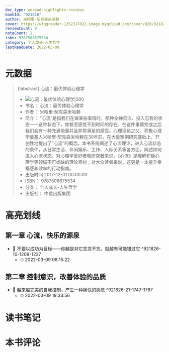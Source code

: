 ```yaml
---
doc_type: weread-highlights-reviews
bookId: "921826"
author: 米哈里·契克森米哈赖
cover: https://wfqqreader-1252317822.image.myqcloud.com/cover/826/921826/t7_921826.jpg
reviewCount: 0
noteCount: 2
isbn: 9787508675534
category: 个人成长-人生哲学
lastReadDate: 2022-03-09
---
```

# 元数据
> [!abstract] 心流：最优体验心理学
> - ![ 心流：最优体验心理学|200](https://wfqqreader-1252317822.image.myqcloud.com/cover/826/921826/t7_921826.jpg)
> - 书名： 心流：最优体验心理学
> - 作者： 米哈里·契克森米哈赖
> - 简介： “心流”是指我们在做某些事情时，那种全神贯注、投入忘我的状态——这种状态下，你甚至感觉不到时间的存在，在这件事情完成之后我们会有一种充满能量并且非常满足的感受。心理理论之父、积极心理学奠基人米哈里·契克森米哈赖在30年前，在大量案例研究基础上，开创性地提出了“心流”的概念。本书系统阐述了心流理论，进入心流状态的条件，从日常生活、休闲娱乐、工作、人际关系等各方面，阐述如何进入心流状态。对心理学爱好者和研究者来说，《心流》是理解积极心理学等领域不可或缺的理论素材；对大众读者来说，这更是一本提升幸福感和效率的行动指南。
> - 出版时间 2017-12-01 00:00:00
> - ISBN： 9787508675534
> - 分类： 个人成长-人生哲学
> - 出版社： 中信出版集团

# 高亮划线

## 第一章 心流，快乐的源泉


- 📌 不要以成功为目标——你越是对它念念不忘，就越有可能错过它 ^921826-10-1209-1237
    - ⏱ 2022-03-09 08:15:22 
## 第二章 控制意识，改善体验的品质


- 📌 越来越完美的自我控制，产生一种痛快的感觉 ^921826-21-1747-1767
    - ⏱ 2022-03-09 19:33:56 
# 读书笔记

# 本书评论
